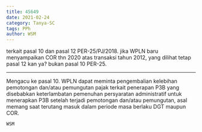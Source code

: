 ```yaml
---
title: 45649
date: 2021-02-24
category: Tanya-SC
tags: PPh
author: WSM
---
```


terkait pasal 10 dan pasal 12 PER-25/PJ/2018. jika WPLN baru menyampaikan COR thn 2020 atas transaksi tahun 2012, yang dilihat tetap pasal 12 kan ya? bukan pasal 10 PER-25.

---

Mengacu ke pasal 10. WPLN dapat meminta pengembalian kelebihan pemotongan dan/atau pemungutan pajak terkait penerapan P3B yang disebabkan keterlambatan pemenuhan persyaratan administratif untuk menerapkan P3B setelah terjadi pemotongan dan/atau pemungutan, asal memang saat terutang masuk dalam periode masa berlaku DGT maupun COR.

`WSM`
